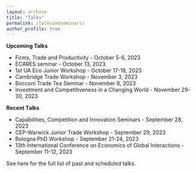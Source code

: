 ```yaml
---
layout: archive
title: "Talks"
permalink: /talksandseminars/
author_profile: true
---
```


**Upcoming Talks**

- Firms, Trade and Productivity - October 5-6, 2023
- ECARES seminar - October 13, 2023
- 1st UA Eco Junior Workshop - October 17-18, 2023
- Cambridge Trade Workshop - November 3, 2023
- Bocconi Trade Tea Seminar - November 8, 2023
- <a href="https://www.suerf.org/enri2023" style="text-decoration: none" target="_blank">Investment and Competitiveness in a Changing World</a> - November 29-30,  2023
  
**Recent Talks**
- <a href="https://cep.lse.ac.uk/_new/events/Capabilities-Competition-and-Innovation/" style="text-decoration: none" target="_blank">Capabilities, Competition and Innovation Seminars</a> - September 28, 2023
- <a href="https://cep.lse.ac.uk/_NEW/events/event.asp?index=9037" style="text-decoration: none" target="_blank">CEP-Warwick Junior Trade Workshop</a> - September 29, 2023
- Bologna PhD Workshop - September 21-24, 2023
- <a href="https://www.uniba.it/it/ricerca/dipartimenti/dse/e.g.i" style="text-decoration: none" target="_blank">13th International Conference on Economics of Global Interactions </a>  - September 11-12, 2023



See <a href="https://fabrizioleone.github.io/files/CV_Fabrizio_Leone.pdf" style="text-decoration: none" target="_blank">here</a> for the full list of past and scheduled talks.
